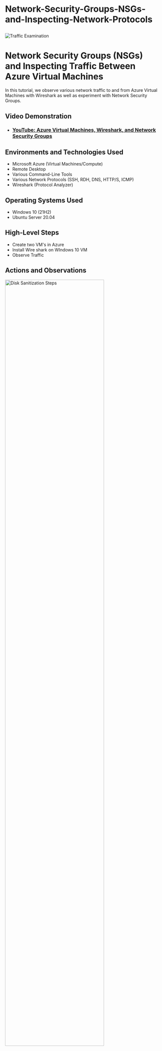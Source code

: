 # Network-Security-Groups-NSGs-and-Inspecting-Network-Protocols<p align="center">
<img src="https://i.imgur.com/Ua7udoS.png" alt="Traffic Examination"/>
</p>

<h1>Network Security Groups (NSGs) and Inspecting Traffic Between Azure Virtual Machines</h1>
In this tutorial, we observe various network traffic to and from Azure Virtual Machines with Wireshark as well as experiment with Network Security Groups. <br />


<h2>Video Demonstration</h2>

- ### [YouTube: Azure Virtual Machines, Wireshark, and Network Security Groups](https://www.youtube.com)

<h2>Environments and Technologies Used</h2>

- Microsoft Azure (Virtual Machines/Compute)
- Remote Desktop
- Various Command-Line Tools
- Various Network Protocols (SSH, RDH, DNS, HTTP/S, ICMP)
- Wireshark (Protocol Analyzer)

<h2>Operating Systems Used </h2>

- Windows 10 (21H2)
- Ubuntu Server 20.04

<h2>High-Level Steps</h2>

- Create two VM's in Azure
- Install Wire shark on WIndows 10 VM
- Observe Traffic

<h2>Actions and Observations</h2>

<p>
<img src="https://i.imgur.com/NrBgb2A.png" height="80%" width="80%" alt="Disk Sanitization Steps"/>
</p>

- Create a Resource Group
- Create a Windows 10 Virtual Machine (VM)
- While creating the VM, select the previously created Resource Group
- While creating the VM, allow it to create a new Virtual Network (Vnet) and Subnet
- Create a Linux (Ubuntu) VM
- While create the VM, select the previously created Resource Group and Vnet
- Observe Your Virtual Network within Network Watcher

<br />

<p>
<img src="https://i.imgur.com/uMWFotk.png" height="80%" width="80%" alt="Disk Sanitization Steps"/>
</p>
<p>
<img src="https://i.imgur.com/9dlm1R1.png" height="80%" width="80%" alt="Disk Sanitization Steps"/>
</p>

- Use Remote Desktop to connect to your Windows 10 Virtual Machine
- Within your Windows 10 Virtual Machine, Install Wireshark
- Open Wireshark and filter for ICMP traffic only
- Retrieve the private IP address of the Ubuntu VM and attempt to ping it from within the Windows 10 VM
- Observe ping requests and replies within WireShark
- From The Windows 10 VM, open command line or PowerShell and attempt to ping a public website (such as www.google.com) and observe the traffic in WireShark
- Initiate a perpetual/non-stop ping from your Windows 10 VM to your Ubuntu VM
- Open the Network Security Group your Ubuntu VM is using and disable incoming (inbound) ICMP traffic
- Back in the Windows 10 VM, observe the ICMP traffic in WireShark and the command line Ping activity
- Re-enable ICMP traffic for the Network Security Group your Ubuntu VM is using
Back in the Windows 10 VM, observe the ICMP traffic in WireShark and the command line Ping activity (should start working)
- Stop the ping activity

<br />

<p>
<img src="https://i.imgur.com/CnmBZCp.png" height="80%" width="80%" alt="Disk Sanitization Steps"/>
</p>

- Observe SSH Traffic
Back in Wireshark, filter for SSH traffic only
From your Windows 10 VM, “SSH into” your Ubuntu Virtual Machine (via its private IP address)
Type commands (username, pwd, etc) into the linux SSH connection and observe SSH traffic spam in WireShark
Exit the SSH connection by typing ‘exit’ and pressing [Enter]

- Observe DHCP Traffic
Back in Wireshark, filter for DHCP traffic only
From your Windows 10 VM, attempt to issue your VM a new IP address from the command line (ipconfig /renew)
Observe the DHCP traffic appearing in WireShark

- Observe DNS Traffic
Back in Wireshark, filter for DNS traffic only
From your Windows 10 VM within a command line, use nslookup to see what google.com and disney.com’s IP addresses are
Observe the DNS traffic being show in WireShark

- Observe RDP Traffic
Back in Wireshark, filter for RDP traffic only (tcp.port == 3389)
Oserve the immediate non-stop spam of traffic... This shows that the RDP(protocol) is constantly showing you a live stream from one computer to another. This means traffic is always being transmitted.  

<br />
